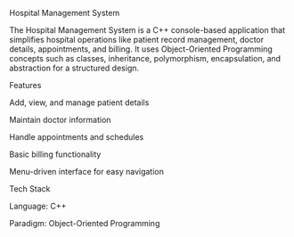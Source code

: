 Hospital Management System

The Hospital Management System is a C++ console-based application that simplifies hospital operations like patient record management, doctor details, appointments, and billing. It uses Object-Oriented Programming concepts such as classes, inheritance, polymorphism, encapsulation, and abstraction for a structured design.

Features

Add, view, and manage patient details

Maintain doctor information

Handle appointments and schedules

Basic billing functionality

Menu-driven interface for easy navigation

Tech Stack

Language: C++

Paradigm: Object-Oriented Programming
